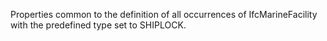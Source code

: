 Properties common to the definition of all occurrences of IfcMarineFacility with the predefined type set to SHIPLOCK.
